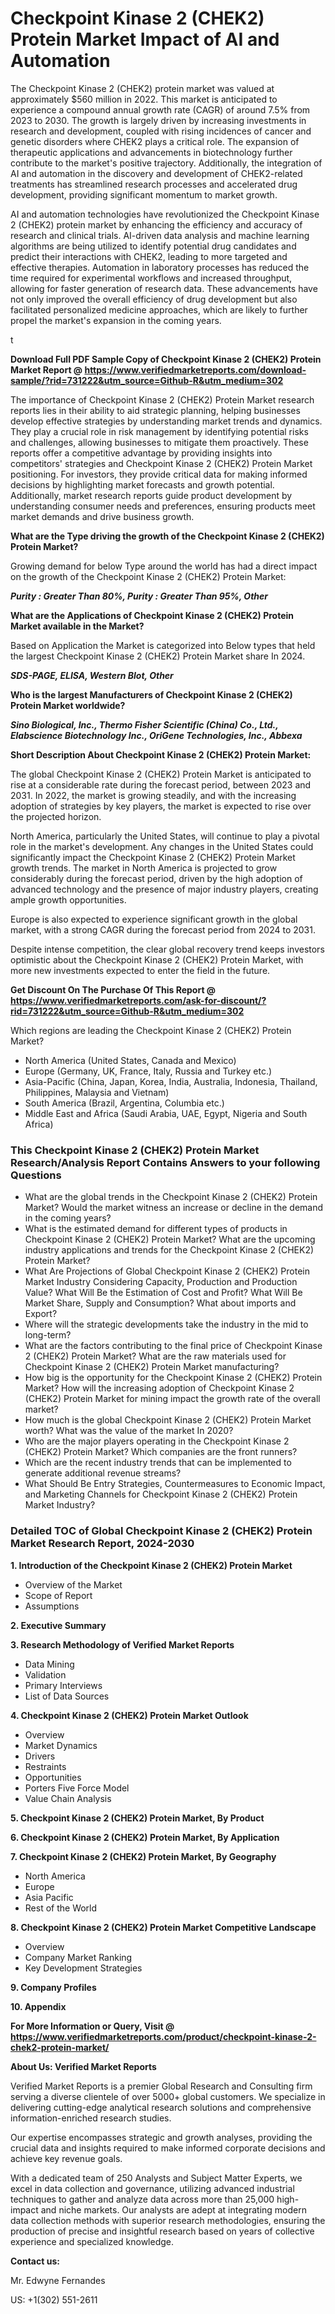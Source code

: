 <meta name="title" content="Global Checkpoint Kinase 2 (CHEK2) Protein Market Impact of AI and Automation"><meta name="description" content="The Checkpoint Kinase 2 (CHEK2) protein market was valued at approximately $560 million in 2022. This market is anticipated to experience a compound annual growth rate"><meta name="title" content="Checkpoint Kinase 2 (CHEK2) Protein Market Size, Share, Scope, Trends, Growth, Opportunities, Analysis, Forecast"><h1>Checkpoint Kinase 2 (CHEK2) Protein Market Impact of AI and Automation</h1><p>The Checkpoint Kinase 2 (CHEK2) protein market was valued at approximately $560 million in 2022. This market is anticipated to experience a compound annual growth rate (CAGR) of around 7.5% from 2023 to 2030. The growth is largely driven by increasing investments in research and development, coupled with rising incidences of cancer and genetic disorders where CHEK2 plays a critical role. The expansion of therapeutic applications and advancements in biotechnology further contribute to the market's positive trajectory. Additionally, the integration of AI and automation in the discovery and development of CHEK2-related treatments has streamlined research processes and accelerated drug development, providing significant momentum to market growth.</p><p>AI and automation technologies have revolutionized the Checkpoint Kinase 2 (CHEK2) protein market by enhancing the efficiency and accuracy of research and clinical trials. AI-driven data analysis and machine learning algorithms are being utilized to identify potential drug candidates and predict their interactions with CHEK2, leading to more targeted and effective therapies. Automation in laboratory processes has reduced the time required for experimental workflows and increased throughput, allowing for faster generation of research data. These advancements have not only improved the overall efficiency of drug development but also facilitated personalized medicine approaches, which are likely to further propel the market's expansion in the coming years.</p>t</p><p id="" class=""><strong>Download Full PDF Sample Copy of Checkpoint Kinase 2 (CHEK2) Protein Market Report @ <a href="https://www.verifiedmarketreports.com/download-sample/?rid=731222&utm_source=Github-R&utm_medium=302" target="_blank">https://www.verifiedmarketreports.com/download-sample/?rid=731222&utm_source=Github-R&utm_medium=302</a></strong></p><p>The importance of&nbsp;Checkpoint Kinase 2 (CHEK2) Protein Market research reports lies in their ability to aid strategic planning, helping businesses develop effective strategies by understanding market trends and dynamics. They play a crucial role in risk management by identifying potential risks and challenges, allowing businesses to mitigate them proactively. These reports offer a competitive advantage by providing insights into competitors' strategies and Checkpoint Kinase 2 (CHEK2) Protein Market positioning. For investors, they provide critical data for making informed decisions by highlighting market forecasts and growth potential. Additionally, market research reports guide product development by understanding consumer needs and preferences, ensuring products meet market demands and drive business growth.</p><p><strong>What are the&nbsp;Type driving the growth of the Checkpoint Kinase 2 (CHEK2) Protein Market?</strong></p><p id="" class="">Growing demand for below Type around the world has had a direct impact on the growth of the Checkpoint Kinase 2 (CHEK2) Protein Market:</p><em><strong>Purity : Greater Than 80%, Purity : Greater Than 95%, Other</strong></em></p><strong>What are the&nbsp;Applications&nbsp;of Checkpoint Kinase 2 (CHEK2) Protein Market available in the Market?</strong></p><p id="" class="">Based on Application the Market is categorized into Below types that held the largest Checkpoint Kinase 2 (CHEK2) Protein Market share In 2024.</p><em><strong>SDS-PAGE, ELISA, Western Blot, Other</strong></em></p><strong>Who is the largest Manufacturers of Checkpoint Kinase 2 (CHEK2) Protein Market worldwide?</strong></p><p><em><strong>Sino Biological, Inc., Thermo Fisher Scientific (China) Co., Ltd., Elabscience Biotechnology Inc., OriGene Technologies, Inc., Abbexa</strong></em></p><p id="" class=""><strong>Short Description About Checkpoint Kinase 2 (CHEK2) Protein Market:</strong></p><p>The global Checkpoint Kinase 2 (CHEK2) Protein Market is anticipated to rise at a considerable rate during the forecast period, between 2023 and 2031. In 2022, the market is growing steadily, and with the increasing adoption of strategies by key players, the market is expected to rise over the projected horizon.</p><p>North America, particularly the United States, will continue to play a pivotal role in the market's development. Any changes in the United States could significantly impact the Checkpoint Kinase 2 (CHEK2) Protein Market growth trends. The market in North America is projected to grow considerably during the forecast period, driven by the high adoption of advanced technology and the presence of major industry players, creating ample growth opportunities.</p><p>Europe is also expected to experience significant growth in the global market, with a strong CAGR during the forecast period from 2024 to 2031.</p><p>Despite intense competition, the clear global recovery trend keeps investors optimistic about the Checkpoint Kinase 2 (CHEK2) Protein Market, with more new investments expected to enter the field in the future.</p><p id="" class=""><strong>Get Discount On The Purchase Of This Report @ <a href="https://www.verifiedmarketreports.com/ask-for-discount/?rid=731222&utm_source=Github-R&utm_medium=302" target="_blank">https://www.verifiedmarketreports.com/ask-for-discount/?rid=731222&utm_source=Github-R&utm_medium=302</a></strong></p>Which regions are leading the Checkpoint Kinase 2 (CHEK2) Protein Market?</p><ul><li>North America (United States, Canada and Mexico)</li><li>Europe (Germany, UK, France, Italy, Russia and Turkey etc.)</li><li>Asia-Pacific (China, Japan, Korea, India, Australia, Indonesia, Thailand, Philippines, Malaysia and Vietnam)</li><li>South America (Brazil, Argentina, Columbia etc.)</li><li>Middle East and Africa (Saudi Arabia, UAE, Egypt, Nigeria and South Africa)</li></ul><h3 id="" class="">This Checkpoint Kinase 2 (CHEK2) Protein Market Research/Analysis Report Contains Answers to your following Questions</h3><ul><li>What are the global trends in the Checkpoint Kinase 2 (CHEK2) Protein Market? Would the market witness an increase or decline in the demand in the coming years?</li><li>What is the estimated demand for different types of products in Checkpoint Kinase 2 (CHEK2) Protein Market? What are the upcoming industry applications and trends for the Checkpoint Kinase 2 (CHEK2) Protein Market?</li><li>What Are Projections of Global Checkpoint Kinase 2 (CHEK2) Protein Market Industry Considering Capacity, Production and Production Value? What Will Be the Estimation of Cost and Profit? What Will Be Market Share, Supply and Consumption? What about imports and Export?</li><li>Where will the strategic developments take the industry in the mid to long-term?</li><li>What are the factors contributing to the final price of Checkpoint Kinase 2 (CHEK2) Protein Market? What are the raw materials used for Checkpoint Kinase 2 (CHEK2) Protein Market manufacturing?</li><li>How big is the opportunity for the Checkpoint Kinase 2 (CHEK2) Protein Market? How will the increasing adoption of Checkpoint Kinase 2 (CHEK2) Protein Market for mining impact the growth rate of the overall market?</li><li>How much is the global Checkpoint Kinase 2 (CHEK2) Protein Market worth? What was the value of the market In 2020?</li><li>Who are the major players operating in the Checkpoint Kinase 2 (CHEK2) Protein Market? Which companies are the front runners?</li><li>Which are the recent industry trends that can be implemented to generate additional revenue streams?</li><li>What Should Be Entry Strategies, Countermeasures to Economic Impact, and Marketing Channels for Checkpoint Kinase 2 (CHEK2) Protein Market Industry?</li></ul><h3 id="" class="">Detailed TOC of Global Checkpoint Kinase 2 (CHEK2) Protein Market Research Report, 2024-2030</h3><p id="" class=""><strong>1. Introduction of the Checkpoint Kinase 2 (CHEK2) Protein Market</strong></p><ul><li>Overview of the Market</li><li>Scope of Report</li><li>Assumptions</li></ul><p id="" class=""><strong>2. Executive Summary</strong></p><p id="" class=""><strong>3. Research Methodology of Verified Market Reports</strong></p><ul><li>Data Mining</li><li>Validation</li><li>Primary Interviews</li><li>List of Data Sources</li></ul><p id="" class=""><strong>4. Checkpoint Kinase 2 (CHEK2) Protein Market Outlook</strong></p><ul><li>Overview</li><li>Market Dynamics</li><li>Drivers</li><li>Restraints</li><li>Opportunities</li><li>Porters Five Force Model</li><li>Value Chain Analysis</li></ul><p id="" class=""><strong>5. Checkpoint Kinase 2 (CHEK2) Protein Market, By Product</strong></p><p id="" class=""><strong>6. Checkpoint Kinase 2 (CHEK2) Protein Market, By Application</strong></p><p id="" class=""><strong>7. Checkpoint Kinase 2 (CHEK2) Protein Market, By Geography</strong></p><ul><li>North America</li><li>Europe</li><li>Asia Pacific</li><li>Rest of the World</li></ul><p id="" class=""><strong>8. Checkpoint Kinase 2 (CHEK2) Protein Market Competitive Landscape</strong></p><ul><li>Overview</li><li>Company Market Ranking</li><li>Key Development Strategies</li></ul><p id="" class=""><strong>9. Company Profiles</strong></p><p id="" class=""><strong>10. Appendix</strong></p><p id="" class=""><strong>For More Information or Query, Visit @ <a href="https://www.verifiedmarketreports.com/product/checkpoint-kinase-2-chek2-protein-market/" target="_blank">https://www.verifiedmarketreports.com/product/checkpoint-kinase-2-chek2-protein-market/</a></strong></p><p id="" class=""><strong>About Us: Verified Market Reports</strong></p><p id="" class="">Verified Market Reports is a premier Global Research and Consulting firm serving a diverse clientele of over 5000+ global customers. We specialize in delivering cutting-edge analytical research solutions and comprehensive information-enriched research studies.</p><p id="" class="">Our expertise encompasses strategic and growth analyses, providing the crucial data and insights required to make informed corporate decisions and achieve key revenue goals.</p><p id="" class="">With a dedicated team of 250 Analysts and Subject Matter Experts, we excel in data collection and governance, utilizing advanced industrial techniques to gather and analyze data across more than 25,000 high-impact and niche markets. Our analysts are adept at integrating modern data collection methods with superior research methodologies, ensuring the production of precise and insightful research based on years of collective experience and specialized knowledge.</p><p id="" class=""><strong>Contact us:</strong></p><p id="" class="">Mr. Edwyne Fernandes</p><p id="" class="">US: +1(302) 551-2611</p>